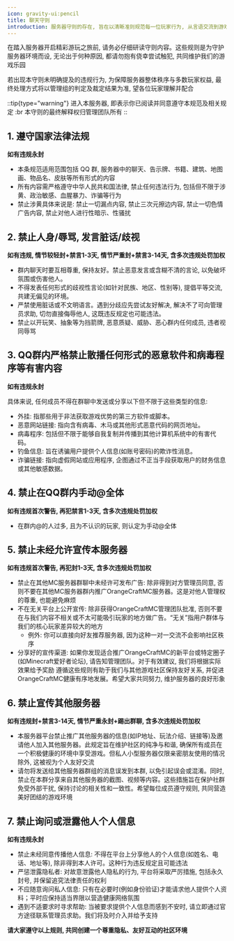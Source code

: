 ```yaml
---
icon: gravity-ui:pencil
title: 聊天守则
introduction: 服务器守则的存在, 旨在以清晰准则规范每一位玩家行为, 从言语交流到游戏互动, 全方位为服务器构建起文明有序、温馨舒适, 让大家能尽情享受纯粹游玩乐趣的优质环境, 让每一次登录、每一场探索, 都因良好氛围而更具意义.
---
```


在踏入服务器开启精彩游玩之旅前, 请务必仔细研读守则内容。这些规则是为守护服务器环境而设, 无论出于何种原因, 都请勿抱有侥幸尝试触犯, 共同维护我们的游戏乐园

若出现本守则未明确提及的违规行为, 为保障服务器整体秩序与多数玩家权益, 最终处理方式将以管理组的判定及裁定结果为准, 望各位玩家理解并配合

::tip{type="warning"}
进入本服务器, 即表示你已阅读并同意遵守本规范及相关规定 :br 本守则的最终解释权归管理团队所有
::

## 1. 遵守国家法律法规

**如有违规永封**

- 本条规范适用范围包括 QQ 群, 服务器中的聊天、告示牌、书籍、建筑、地图画、物品名、皮肤等所有形式的内容
- 所有内容需严格遵守中华人民共和国法律, 禁止任何违法行为, 包括但不限于涉黄、政治敏感、血腥暴力、诈骗等行为
- 禁止涉黄具体来说是: 禁止一切漏点内容, 禁止三次元擦边内容, 禁止一切色情广告内容, 禁止对他人进行性暗示、性骚扰

## 2. 禁止人身/辱骂, 发言脏话/歧视

**如有违规, 情节较轻封+禁言1-3天, 情节严重封+禁言3-14天, 含多次违规处罚加权**

- 群内聊天时要互相尊重, 保持友好。禁止恶意发言或含糊不清的言论, 以免破坏氛围或伤害他人。
- 不得发表任何形式的歧视性言论(如针对民族、地区、性别等), 提倡平等交流, 共建无偏见的环境。
- 严禁使用脏话或不文明语言。遇到分歧应先尝试友好解决, 解决不了可向管理员求助, 切勿直接侮辱他人, 这既违反规定也可能违法。
- 禁止以开玩笑、抽象等为挡箭牌, 恶意质疑、威胁、恶心群内任何成员, 违者视同辱骂

## 3. QQ群内严格禁止散播任何形式的恶意软件和病毒程序等有害内容

**如有违规永封**

具体来说, 任何成员不得在群聊中发送或分享以下但不限于这些类型的信息:

- 外挂: 指那些用于非法获取游戏优势的第三方软件或脚本。
- 恶意网站链接: 指向含有病毒、木马或其他形式恶意代码的网页地址。
- 病毒程序: 包括但不限于能够自我复制并传播到其他计算机系统中的有害代码。
- 钓鱼信息: 旨在诱骗用户提供个人信息(如账号密码)的欺诈性消息。
- 诈骗链接: 指向虚假网站或应用程序, 企图通过不正当手段获取用户的财务信息或其他敏感数据。

## 4. 禁止在QQ群内手动@全体

**如有违规首次警告, 再犯禁言1-3天, 含多次违规处罚加权**

- 在群内@的人过多, 且为不认识的玩家, 则认定为手动@全体

## 5. 禁止未经允许宣传本服务器

**如有违规首次警告, 再犯封1-3天, 含多次违规处罚加权**

- 禁止在其他MC服务器群聊中未经许可发布广告: 除非得到对方管理员同意, 否则不要在其他MC服务器群内推广OrangeCraftMC服务器。这是对他人管理权的尊重, 也能避免麻烦
- 不在无关平台上公开宣传: 除非获得OrangeCraftMC管理团队批准, 否则不要在与我们内容不相关或不太可能吸引玩家的地方做广告。“无关”指用户群体与我们的核心玩家差异较大的地方
  - 例外: 你可以直接向好友推荐服务器, 因为这种一对一交流不会影响社区秩序
- 分享好的宣传渠道: 如果你发现适合推广OrangeCraftMC的新平台或特定圈子(如Minecraft爱好者论坛), 请告知管理团队。对于有效建议, 我们将根据实际效果给予奖励
  遵循这些规则有助于我们与其他游戏社区保持友好关系, 并促进OrangeCraftMC健康有序地发展。希望大家共同努力, 维护服务器的良好形象

## 6. 禁止宣传其他服务器

**如有违规封+禁言3-14天, 情节严重永封+踢出群聊, 含多次违规处罚加权**

- 本服务器平台禁止推广其他服务器的信息(如IP地址、玩法介绍、链接等)及邀请他人加入其他服务器。此规定旨在维护社区的纯净与和谐, 确保所有成员在一个积极健康的环境中享受游戏。但私人小型服务器仅限亲密朋友使用的情况除外, 这被视为个人友好交流
- 请勿将发送给其他服务器群组的消息误发到本群, 以免引起误会或混淆。同时, 禁止在本群分享来自其他服务器的截图、视频等内容。这些措施旨在保护社群免受外部干扰, 保持讨论的相关性和一致性。希望每位成员遵守规则, 共同营造美好团结的游戏环境

## 7. 禁止询问或泄露他人个人信息

**如有违规永封**

- 禁止未经同意传播他人信息: 不得在平台上分享他人的个人信息(如姓名、电话、地址等), 除非得到本人许可。这种行为违反规定且可能违法
- 严惩泄露隐私者: 对故意泄露他人隐私的行为, 平台将采取严厉措施, 包括永久封号, 并保留追究法律责任的权利
- 不应随意询问私人信息: 只有在必要时(例如身份验证)才能请求他人提供个人资料；平时应保持适当界限以营造健康网络氛围
- 遇到不适要求时寻求帮助: 当被要求提供个人信息而感到不安时, 请立即通过官方途径联系管理员求助。我们将及时介入并给予支持

**请大家遵守以上规则, 共同创建一个尊重隐私、友好互动的社区环境**